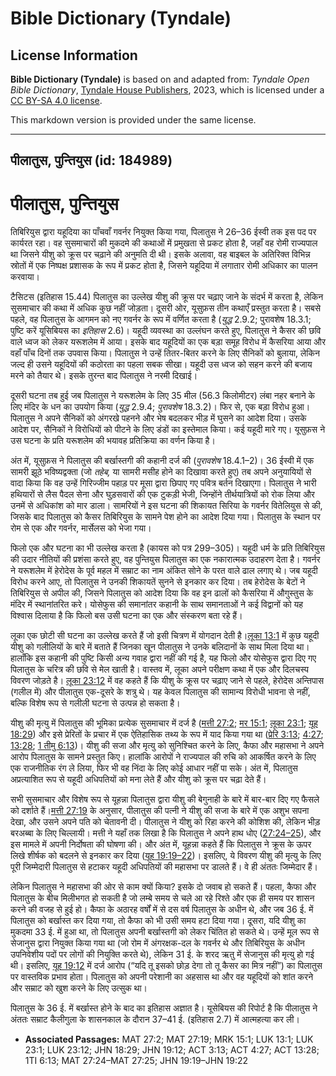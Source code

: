 # Bible Dictionary (Tyndale)

## License Information

**Bible Dictionary (Tyndale)** is based on and adapted from: _Tyndale Open Bible Dictionary_, [Tyndale House Publishers](https://tyndaleopenresources.com/), 2023, which is licensed under a [CC BY-SA 4.0 license](https://creativecommons.org/licenses/by-sa/4.0/legalcode.en).

This markdown version is provided under the same license.



--------------------------------

## पीलातुस, पुन्तियुस (id: 184989)

पीलातुस, पुन्तियुस
==================

तिबिरियुस द्वारा यहूदिया का पाँचवाँ गवर्नर नियुक्त किया गया, पिलातुस ने 26–36 ईस्वी तक इस पद पर कार्यरत रहा। वह सुसमाचारों की मुकदमे की कथाओं में प्रमुखता से प्रकट होता है, जहाँ वह रोमी राज्यपाल था जिसने यीशु को क्रूस पर चढ़ाने की अनुमति दी थी। इसके अलावा, वह बाइबल के अतिरिक्त विभिन्न स्रोतों में एक निष्पक्ष प्रशासक के रूप में प्रकट होता है, जिसने यहूदिया में लगातार रोमी अधिकार का पालन करवाया।

टैसिटस (इतिहास 15\.44\) पिलातुस का उल्लेख यीशु की क्रूस पर चढ़ाए जाने के संदर्भ में करता है, लेकिन सुसमाचार की कथा में अधिक कुछ नहीं जोड़ता। दूसरी ओर, यूसुफ़स तीन कथाएँ प्रस्तुत करता है। सबसे पहले, वह पिलातुस के आगमन को नए गवर्नर के रूप में वर्णित करता है (*युद्ध* 2\.9\.2; पुरावशेष 18\.3\.1; पुष्टि करें यूसिबियस का *इतिहास* 2\.6\)। यहूदी व्यवस्था का उल्लंघन करते हुए, पिलातुस ने कैसर की छवि वाले ध्वज को लेकर यरूशलेम में आया। इसके बाद यहूदियों का एक बड़ा समूह विरोध में कैसरिया आया और वहाँ पाँच दिनों तक उपवास किया। पिलातुस ने उन्हें तितर\-बितर करने के लिए सैनिकों को बुलाया, लेकिन जल्द ही उसने यहूदियों की कठोरता का पहला सबक सीखा। यहूदी उस ध्वज को सहन करने की बजाय मरने को तैयार थे। इसके तुरन्त बाद पिलातुस ने नरमी दिखाई।

दूसरी घटना तब हुई जब पिलातुस ने यरूशलेम के लिए 35 मील (56\.3 किलोमीटर) लंबा नहर बनाने के लिए मंदिर के धन का उपयोग किया (*युद्ध* 2\.9\.4; *पुरावशेष* 18\.3\.2\)। फिर से, एक बड़ा विरोध हुआ। पिलातुस ने अपने सैनिकों को अंगरखे पहनने और भेष बदलकर भीड़ में घुसने का आदेश दिया। उसके आदेश पर, सैनिकों ने विरोधियों को पीटने के लिए डंडों का इस्तेमाल किया। कई यहूदी मारे गए। यूसुफ़स ने उस घटना के प्रति यरूशलेम की भयावह प्रतिक्रिया का वर्णन किया है। 

अंत में, यूसुफ़स ने पिलातुस की बर्खास्तगी की कहानी दर्ज की (*पुरावशेष* 18\.4\.1–2\)। 36 ईस्वी में एक सामरी झूठे भविष्यद्वक्ता (जो *तहेब,* या सामरी मसीह होने का दिखावा करते हुए) तब अपने अनुयायियों से वादा किया कि वह उन्हें गिरिज्जीम पहाड़ पर मूसा द्वारा छिपाए गए पवित्र बर्तन दिखाएगा। पिलातुस ने भारी हथियारों से लैस पैदल सेना और घुड़सवारों की एक टुकड़ी भेजी, जिन्होंने तीर्थयात्रियों को रोक लिया और उनमें से अधिकांश को मार डाला। सामरियों ने इस घटना की शिकायत सिरिया के गवर्नर वितेलियुस से की, जिसके बाद पिलातुस को कैसर तिबिरियुस के सामने पेश होने का आदेश दिया गया। पिलातुस के स्थान पर रोम से एक और गवर्नर, मार्सेलस को भेजा गया।

फिलो एक और घटना का भी उल्लेख करता है (कायस को पत्र 299–305\)। यहूदी धर्म के प्रति तिबिरियुस की उदार नीतियों की प्रशंसा करते हुए, वह पुन्तियुस पिलातुस का एक नकारात्मक उदाहरण देता है। गवर्नर ने यरूशलेम में हेरोदेस के पूर्व महल में सम्राट का नाम अंकित सोने के परत वाले ढाल लगाए थे। जब यहूदी विरोध करने आए, तो पिलातुस ने उनकी शिकायतें सुनने से इनकार कर दिया। तब हेरोदेस के बेटों ने तिबिरियुस से अपील की, जिसने पिलातुस को आदेश दिया कि वह इन ढालों को कैसरिया में औगुस्तुस के मंदिर में स्थानांतरित करे। योसेफुस की समानांतर कहानी के साथ समानताओं ने कई विद्वानों को यह विश्वास दिलाया है कि फिलो बस उसी घटना का एक और संस्करण बता रहे हैं।

लूका एक छोटी सी घटना का उल्लेख करते हैं जो इसी चित्रण में योगदान देती है।[लूका 13:1](https://ref.ly/Luke13:1) में कुछ यहूदी यीशु को गलीलियों के बारे में बताते हैं जिनका खून पीलातुस ने उनके बलिदानों के साथ मिला दिया था। हालाँकि इस कहानी की पुष्टि किसी अन्य गवाह द्वारा नहीं की गई है, यह फिलो और योसेफुस द्वारा दिए गए पिलातुस के चरित्र की छवि से मेल खाती है। वास्तव में, लूका अपने परीक्षण कथा में एक और दिलचस्प विवरण जोड़ते है। [लूका 23:12](https://ref.ly/Luke23:12) में वह कहते हैं कि यीशु के क्रूस पर चढ़ाए जाने से पहले, हेरोदेस अन्तिपास (गलील में) और पीलातुस एक\-दूसरे के शत्रु थे। यह केवल पिलातुस की सामान्य विरोधी भावना से नहीं, बल्कि विशेष रूप से गलीली घटना से उत्पन्न हो सकता है।

यीशु की मृत्यु में पिलातुस की भूमिका प्रत्येक सुसमाचार में दर्ज है ([मत्ती 27:2](https://ref.ly/Matt27:2); [मर 15:1](https://ref.ly/Mark15:1); [लूका 23:1](https://ref.ly/Luke23:1); [यूह 18:29](https://ref.ly/John18:29)) और इसे प्रेरितों के प्रचार में एक ऐतिहासिक तथ्य के रूप में याद किया गया था ([प्रेरि 3:13](https://ref.ly/Acts3:13); [4:27](https://ref.ly/Acts4:27); [13:28](https://ref.ly/Acts13:28); [1 तीमु 6:13](https://ref.ly/1Tim6:13))। यीशु की सजा और मृत्यु को सुनिश्चित करने के लिए, कैफा और महासभा ने अपने आरोप पिलातुस के सामने प्रस्तुत किए। हालांकि आरोपों ने राज्यपाल की रुचि को आकर्षित करने के लिए एक राजनीतिक रंग ले लिया, फिर भी वह निंदा के लिए कोई आधार नहीं पा सके। अंत में, पिलातुस अप्रत्याशित रूप से यहूदी अधिपतियों को मना लेते हैं और यीशु को क्रूस पर चढ़ा देते हैं।

सभी सुसमाचार और विशेष रूप से यूहन्ना पिलातुस द्वारा यीशु की बेगुनाही के बारे में बार\-बार दिए गए फैसले को दर्शाते हैं।[मत्ती 27:19](https://ref.ly/Matt27:19) के अनुसार, पीलातुस की पत्नी ने यीशु की सजा के बारे में एक अशुभ सपना देखा, और उसने अपने पति को चेतावनी दी। पीलातुस ने यीशु को रिहा करने की कोशिश की, लेकिन भीड़ बरअब्बा के लिए चिल्लायी। मत्ती ने यहाँ तक लिखा है कि पिलातुस ने अपने हाथ धोए ([27:24–25](https://ref.ly/Matt27:24-Matt27:25)), और इस मामले में अपनी निर्दोषता की घोषणा की। और अंत में, यूहन्ना कहते हैं कि पिलातुस ने क्रूस के ऊपर लिखे शीर्षक को बदलने से इनकार कर दिया ([यूह 19:19–22](https://ref.ly/John19:19-John19:22))। इसलिए, ये विवरण यीशु की मृत्यु के लिए पूरी जिम्मेदारी पिलातुस से हटाकर यहूदी अधिपतियों की महासभा पर डालते हैं। वे ही अंततः जिम्मेदार हैं।

लेकिन पिलातुस ने महासभा की ओर से काम क्यों किया? इसके दो जवाब हो सकते हैं। पहला, कैफा और पिलातुस के बीच मिलीभगत हो सकती है जो लम्बे समय से चले आ रहे रिश्ते और एक ही समय पर शासन करने की वजह से हुई हो। कैफा के अठारह वर्षों में से दस वर्ष पिलातुस के अधीन थे, और जब 36 ई. में पिलातुस को बर्खास्त कर दिया गया, तो कैफा को भी उसी समय हटा दिया गया। दूसरा, यदि यीशु का मुकदमा 33 ई. में हुआ था, तो पिलातुस अपनी बर्खास्तगी को लेकर चिंतित हो सकते थे। उन्हें मूल रूप से सेजानुस द्वारा नियुक्त किया गया था (जो रोम में अंगरक्षक\-दल के गवर्नर थे और तिबिरियुस के अधीन उपनिवेशीय पदों पर लोगों की नियुक्ति करते थे), लेकिन 31 ई. के शरद ऋतु में सेजानुस की मृत्यु हो गई थी। इसलिए, [यूह 19:12](https://ref.ly/John19:12) में दर्ज आरोप (“यदि तू इसको छोड़ देगा तो तू कैसर का मित्र नहीं”) का पिलातुस पर वास्तविक प्रभाव होता। पिलातुस को अपनी परेशानी का अहसास था और वह यहूदियों को शांत करने और सम्राट को खुश करने के लिए उत्सुक था।

पिलातुस के 36 ई. में बर्खास्त होने के बाद का इतिहास अज्ञात है। यूसेबियस की रिपोर्ट है कि पीलातुस ने अंततः सम्राट कैलीगुला के शासनकाल के दौरान 37–41 ई. (इतिहास 2\.7\) में आत्महत्या कर ली।

* **Associated Passages:** MAT 27:2; MAT 27:19; MRK 15:1; LUK 13:1; LUK 23:1; LUK 23:12; JHN 18:29; JHN 19:12; ACT 3:13; ACT 4:27; ACT 13:28; 1TI 6:13; MAT 27:24–MAT 27:25; JHN 19:19–JHN 19:22

